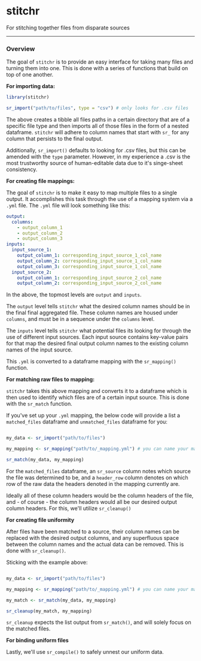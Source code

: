 # stitchr
For stitching together files from disparate sources

-----

### Overview

The goal of `stitchr` is to provide an easy interface for taking many files and turning them into one. This is done with a series of functions that build on top of one another.

**For importing data:**

```r
library(stitchr)

sr_import("path/to/files", type = "csv") # only looks for .csv files
```

The above creates a tibble all files paths in a certain directory that are of a specific file type and then imports all of those files in the form of a nested dataframe. `stitchr` will adhere to column names that start with `sr_` for any column that persists to the final output.

Additionally, `sr_import()` defaults to looking for .csv files, but this can be amended with the `type` parameter. However, in my experience a .csv is the most trustworthy source of human-editable data due to it's singe-sheet consistency.

**For creating file mappings:**

The goal of `stitchr` is to make it easy to map multiple files to a single output. It accomplishes this task through the use of a mapping system via a `.yml` file. The `.yml` file will look something like this:

```yml
output:
  columns:
    - output_column_1
    - output_column_2
    - output_column_3
inputs:
  input_source_1:
    output_column_1: corresponding_input_source_1_col_name
    output_column_2: corresponding_input_source_1_col_name
    output_column_3: corresponding_input_source_1_col_name
  input_source_2:
    output_column_1: corresponding_input_source_2_col_name
    output_column_2: corresponding_input_source_2_col_name
```

In the above, the topmost levels are `output` and `inputs`.

The `output` level tells `stitchr` what the desired column names should be in the final final aggregated file. These column names are housed under `columns`, and must be in a sequence under the `columns` level.

The `inputs` level tells `stitchr` what potential files its looking for through the use of different input sources. Each input source contains key-value pairs for that map the desired final output column names to the existing column names of the input source.

This `.yml` is converted to a dataframe mapping with the `sr_mapping()` function.

**For matching raw files to mapping:**

`stitchr` takes this above mapping and converts it to a dataframe which is then used to identify which files are of a certain input source. This is done with the `sr_match` function.

If you've set up your `.yml` mapping, the below code will provide a list a `matched_files` dataframe and `unmatched_files` dataframe for you:

```r

my_data <- sr_import("path/to/files")

my_mapping <- sr_mapping("path/to/_mapping.yml") # you can name your mapping whatever you want

sr_match(my_data, my_mapping)

```

For the `matched_files` dataframe, an `sr_source` column notes which source the file was determined to be, and a `header_row` column denotes on which row of the raw data the headers denoted in the mapping currently are.

Ideally all of these column headers would be the column headers of the file, and - of course - the column headers would all be our desired output column headers. For this, we'll utilize `sr_cleanup()`

**For creating file uniformity**

After files have been matched to a source, their column names can be replaced with the desired output columns, and any superfluous space between the column names and the actual data can be removed. This is done with `sr_cleanup()`.

Sticking with the example above:

```r

my_data <- sr_import("path/to/files")

my_mapping <- sr_mapping("path/to/_mapping.yml") # you can name your mapping whatever you want

my_match <- sr_match(my_data, my_mapping)

sr_cleanup(my_match, my_mapping)

```

`sr_cleanup` expects the list output from `sr_match()`, and will solely focus on the matched files.

**For binding uniform files**

Lastly, we'll use `sr_compile()` to safely unnest our uniform data.
